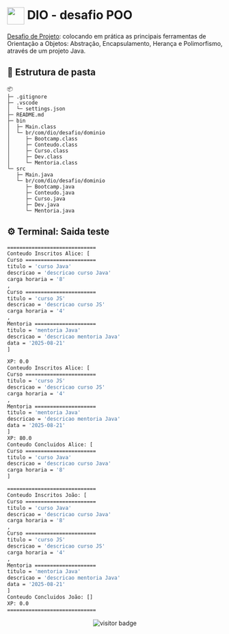 <h1>
    <a href="https://www.dio.me/">
     <img align="center" width="40px" src="https://hermes.digitalinnovation.one/assets/diome/logo-minimized.png"></a>
    <span>DIO - desafio POO</span>
</h1>

[Desafio de Projeto](https://github.com/cami-la/desafio-poo-dio): colocando em prática as principais ferramentas de Orientação a Objetos: Abstração, Encapsulamento, Herança e Polimorfismo, através de um projeto Java.

## 📂 Estrutura de pasta

```
📦 
├─ .gitignore
├─ .vscode
│  └─ settings.json
├─ README.md
├─ bin
│  ├─ Main.class
│  └─ br/com/dio/desafio/dominio
│     ├─ Bootcamp.class
│     ├─ Conteudo.class
│     ├─ Curso.class
│     ├─ Dev.class
│     └─ Mentoria.class
└─ src
   ├─ Main.java
   └─ br/com/dio/desafio/dominio
      ├─ Bootcamp.java
      ├─ Conteudo.java
      ├─ Curso.java
      ├─ Dev.java
      └─ Mentoria.java
```

## ⚙️ Terminal: Saida teste
```bash
=============================
Conteudo Inscritos Alice: [
Curso =======================
titulo = 'curso Java'
descricao = 'descricao curso Java'
carga horaria = '8'
,
Curso =======================
titulo = 'curso JS'
descricao = 'descricao curso JS'
carga horaria = '4'
,
Mentoria ====================
titulo = 'mentoria Java'
descricao = 'descricao mentoria Java'
data = '2025-08-21'
]

XP: 0.0
Conteudo Inscritos Alice: [
Curso =======================
titulo = 'curso JS'
descricao = 'descricao curso JS'
carga horaria = '4'
,
Mentoria ====================
titulo = 'mentoria Java'
descricao = 'descricao mentoria Java'
data = '2025-08-21'
]
XP: 80.0
Conteudo Concluidos Alice: [
Curso =======================
titulo = 'curso Java'
descricao = 'descricao curso Java'
carga horaria = '8'
]

=============================
Conteudo Inscritos João: [
Curso =======================
titulo = 'curso Java'
descricao = 'descricao curso Java'
carga horaria = '8'
,
Curso =======================
titulo = 'curso JS'
descricao = 'descricao curso JS'
carga horaria = '4'
,
Mentoria ====================
titulo = 'mentoria Java'
descricao = 'descricao mentoria Java'
data = '2025-08-21'
]
Conteudo Concluidos João: []
XP: 0.0
=============================
```

<div align="center">
  
![visitor badge](https://visitor-badge.laobi.icu/badge?page_id=Alicelspires.DIO-desafio-poo&left_color=grey&right_color=black&left_text=Visitors)

</div>
